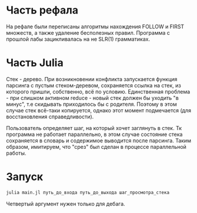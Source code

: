 # Часть рефала
На рефале были переписаны алгоритмы нахождения FOLLOW и FIRST множеств, а также удаление бесполезных правил. Программа с прошлой лабы 
зацикливалась на не SLR(1) грамматиках. 
# Часть Julia
Стек - дерево. При возникновении конфликта запускается функция парсинга с пустым стеком-деревом, сохраняется ссылка на стек, из которого пришли,
собственно, всё по условию. Единственная проблема - при слишком активном reduce - новый стек должен бы уходить "в минус", т.е скидывать приходилось бы
с родителя. Поэтому в этом случае стек всё-таки копируется, однако этот момент подмечается (для восстановления справедливости).

Пользователь определяет шаг, на который хочет заглянуть в стек. Тк программа не работает параллельно, в этом случае состояние стека сохраняется в словарь 
и содержимое выводится после парсинга. Таким образом, имитируем, что "срез" был сделан в процессе параллельной работы.
# Запуск
```julia
julia main.jl путь_до_входа путь_до_выхода шаг_просмотра_стека
```
Четвертый аргумент нужен только для дебага.
